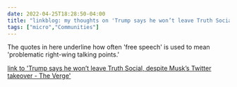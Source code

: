 ```yaml
---
date: 2022-04-25T18:28:50-04:00
title: "linkblog: my thoughts on 'Trump says he won’t leave Truth Social, despite Musk’s Twitter takeover - The Verge'"
tags: ["micro","Communities"]
---
```

The quotes in here underline how often 'free speech' is used to mean 'problematic right-wing talking points.'
 
[link to 'Trump says he won’t leave Truth Social, despite Musk’s Twitter takeover - The Verge'](https://www.theverge.com/2022/4/25/23041703/trump-truth-social-twitter-elon-musk-free-speech-platform)
